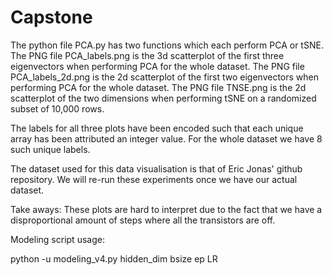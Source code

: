 # Capstone
The python file PCA.py has two functions which each perform PCA or tSNE.
The PNG file PCA_labels.png is the 3d scatterplot of the first three eigenvectors when performing PCA for the whole dataset.
The PNG file PCA_labels_2d.png is the 2d scatterplot of the first two eigenvectors when performing PCA for the whole dataset.
The PNG file TNSE.png is the 2d scatterplot of the two dimensions when performing tSNE on a randomized subset of 10,000 rows.

The labels for all three plots have been encoded such that each unique array has been attributed an integer value. For the whole dataset we have 8 such unique labels. 

The dataset used for this data visualisation is that of Eric Jonas' github repository. We will re-run these experiments once we have our actual dataset. 

Take aways: These plots are hard to interpret due to the fact that we have a disproportional amount of steps where all the transistors are off. 

Modeling script usage:
  
  python -u modeling_v4.py hidden_dim bsize ep LR
